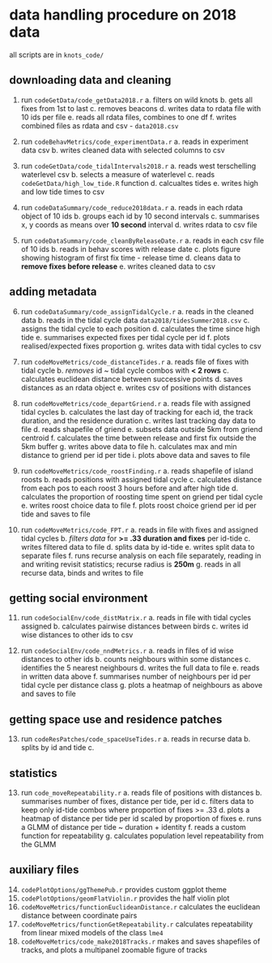 # data handling procedure on 2018 data

all scripts are in `knots_code/`

## downloading data and cleaning

1. run `codeGetData/code_getData2018.r`
	a. filters on wild knots
	b. gets all fixes from 1st to last
	c. removes beacons
	d. writes data to rdata file with 10 ids per file
	e. reads all rdata files, combines to one df
	f. writes combined files as rdata and csv - `data2018.csv`

2. run `codeBehavMetrics/code_experimentData.r`
	a. reads in experiment data csv
	b. writes cleaned data with selected columns to csv

3. run `codeGetData/code_tidalIntervals2018.r`
	a. reads west terschelling waterlevel csv
	b. selects a measure of waterlevel
	c. reads `codeGetData/high_low_tide.R` function
	d. calcualtes tides
	e. writes high and low tide times to csv

4. run `codeDataSummary/code_reduce2018data.r`
	a. reads in each rdata object of 10 ids
	b. groups each id by 10 second intervals
	c. summarises x, y coords as means over **10 second** interval
	d. writes rdata to csv file

5. run `codeDataSummary/code_cleanByReleaseDate.r`
	a. reads in each csv file of 10 ids
	b. reads in behav scores with release date
	c. plots figure showing histogram of first fix time - release time
	d. cleans data to **remove fixes before release**
	e. writes cleaned data to csv

## adding metadata

6. run `codeDataSummary/code_assignTidalCycle.r`
	a. reads in the cleaned data
	b. reads in the tidal cycle data `data2018/tidesSummer2018.csv`
	c. assigns the tidal cycle to each position
	d. calculates the time since high tide
	e. summarises expected fixes per tidal cycle per id
	f. plots realised/expected fixes proportion
	g. writes data with tidal cycles to csv

7. run `codeMoveMetrics/code_distanceTides.r`
	a. reads file of fixes with tidal cycle
	b. _removes_ id ~ tidal cycle combos with **< 2 rows**
	c. calculates euclidean distance between successive points
	d. saves distances as an rdata object
	e. writes csv of positions with distances

8. run `codeMoveMetrics/code_departGriend.r`
	a. reads file with assigned tidal cycles
	b. calculates the last day of tracking for each id, the track duration, and the residence duration
	c. writes last tracking day data to file
	d. reads shapefile of griend
	e. subsets data outside 5km from griend centroid
	f. calculates the time between release and first fix outside the 5km buffer
	g. writes above data to file
	h. calculates max and min distance to griend per id per tide
	i. plots above data and saves to file

9. run `codeMoveMetrics/code_roostFinding.r`
	a. reads shapefile of island roosts
	b. reads positions with assigned tidal cycle
	c. calculates distance from each pos to each roost 3 hours before and after high tide
	d. calculates the proportion of roosting time spent on griend per tidal cycle
	e. writes roost choice data to file
	f. plots roost choice griend per id per tide and saves to file

10. run `codeMoveMetrics/code_FPT.r`
	a. reads in file with fixes and assigned tidal cycles
	b. _filters data_ for **>= .33 duration and fixes** per id-tide
	c. writes filtered data to file
	d. splits data by id-tide
	e. writes split data to separate files
	f. runs recurse analysis on each file separately, reading in and writing revisit statistics; recurse radius is **250m**
	g. reads in all recurse data, binds and writes to file

## getting social environment

11. run `codeSocialEnv/code_distMatrix.r`
	a. reads in file with tidal cycles assigned
	b. calculates pairwise distances between birds
	c. writes id wise distances to other ids to csv

12. run `codeSocialEnv/code_nndMetrics.r`
	a. reads in files of id wise distances to other ids
	b. counts neighbours within some distances
	c. identifies the 5 nearest neighbours
	d. writes the full data to file
	e. reads in written data above
	f. summarises number of neighbours per id per tidal cycle per distance class
	g. plots a heatmap of neighbours as above and saves to file

## getting space use and residence patches

13. run `codeResPatches/code_spaceUseTides.r`
	a. reads in recurse data
	b. splits by id and tide
	c. 

## statistics

13. run `code_moveRepeatability.r` 
	a. reads file of positions with distances
	b. summarises number of fixes, distance per tide, per id
	c. filters data to keep only id-tide combos where proportion of fixes >= .33
	d. plots a heatmap of distance per tide per id scaled by proportion of fixes
	e. runs a GLMM of distance per tide ~ duration + identity
	f. reads a custom function for repeatability
	g. calculates population level repeatability from the GLMM

## auxiliary files

14. `codePlotOptions/ggThemePub.r` provides custom ggplot theme
15. `codePlotOptions/geomFlatViolin.r` provides the half violin plot
16. `codeMoveMetrics/functionEuclideanDistance.r` calculates the euclidean distance between coordinate pairs
17. `codeMoveMetrics/functionGetRepeatability.r` calculates repeatability from linear mixed models of the class `lme4`
18. `codeMoveMetrics/code_make2018Tracks.r` makes and saves shapefiles of tracks, and plots a multipanel zoomable figure of tracks
